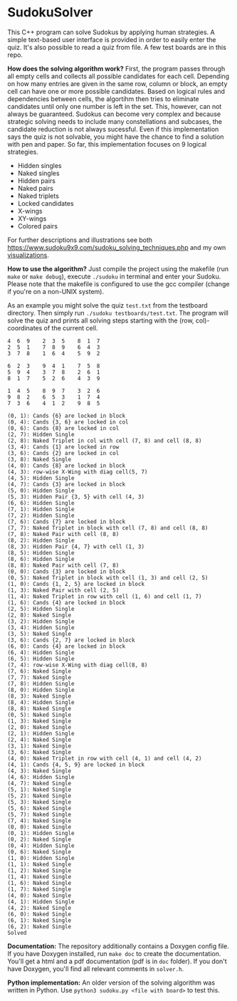 # SudokuSolver
This C++ program can solve Sudokus by applying human strategies. A simple text-based user interface is provided in order to easily enter the quiz. It's also possible to read a quiz from file. A few test boards are in this repo.

**How does the solving algorithm work?** First, the program passes through all empty cells and collects all possible candidates for each cell. Depending on how many entries are given in the same row, column or block, an empty cell can have one or more possible candidates. Based on logical rules and dependencies between cells, the algortihm then tries to eliminate candidates until only one number is left in the set. This, however, can not always be guaranteed. Sudokus can become very complex and because strategic solving needs to include many constellations and subcases, the candidate reduction is not always sucessful. Even if this implementation says the quiz is not solvable, you might have the chance to find a solution with pen and paper. So far, this implementation focuses on 9 logical strategies.

* Hidden singles
* Naked singles
* Hidden pairs
* Naked pairs
* Naked triplets
* Locked candidates
* X-wings
* XY-wings
* Colored pairs

For further descriptions and illustrations see both https://www.sudoku9x9.com/sudoku_solving_techniques.php and my own  [visualizations](https://github.com/PaulKeydel/SudokuSolver/blob/main/doc/solving_techniques.pdf).


**How to use the algorithm?** Just compile the project using the makefile (run `make` or `make debug`), execute `./sudoku` in terminal and enter your Sudoku. Please note that the makefile is configured to use the gcc compiler (change if you're on a non-UNIX system).

As an example you might solve the quiz `test.txt` from the testboard directory. Then simply run `./sudoku testboards/test.txt`. The program will solve the quiz and prints all solving steps starting with the (row, col)-coordinates of the current cell.
```
4  6  9    2  3  5    8  1  7    
2  5  1    7  8  9    6  4  3    
3  7  8    1  6  4    5  9  2    

6  2  3    9  4  1    7  5  8    
5  9  4    3  7  8    2  6  1    
8  1  7    5  2  6    4  3  9    

1  4  5    8  9  7    3  2  6    
9  8  2    6  5  3    1  7  4    
7  3  6    4  1  2    9  8  5    

(0, 1): Cands {6} are locked in block
(0, 4): Cands {3, 6} are locked in col
(0, 6): Cands {8} are locked in col
(2, 7): Hidden Single
(2, 8): Naked Triplet in col with cell (7, 8) and cell (8, 8)
(3, 4): Cands {1} are locked in row
(3, 6): Cands {2} are locked in col
(3, 8): Naked Single
(4, 0): Cands {8} are locked in block
(4, 3): row-wise X-Wing with diag cell(5, 7)
(4, 5): Hidden Single
(4, 7): Cands {3} are locked in block
(5, 0): Hidden Single
(5, 3): Hidden Pair {3, 5} with cell (4, 3)
(6, 6): Hidden Single
(7, 1): Hidden Single
(7, 2): Hidden Single
(7, 6): Cands {7} are locked in block
(7, 7): Naked Triplet in block with cell (7, 8) and cell (8, 8)
(7, 8): Naked Pair with cell (8, 8)
(8, 2): Hidden Single
(8, 3): Hidden Pair {4, 7} with cell (1, 3)
(8, 5): Hidden Single
(8, 6): Hidden Single
(8, 8): Naked Pair with cell (7, 8)
(0, 0): Cands {3} are locked in block
(0, 5): Naked Triplet in block with cell (1, 3) and cell (2, 5)
(1, 0): Cands {1, 2, 5} are locked in block
(1, 3): Naked Pair with cell (2, 5)
(1, 4): Naked Triplet in row with cell (1, 6) and cell (1, 7)
(1, 6): Cands {4} are locked in block
(2, 5): Hidden Single
(2, 8): Naked Single
(3, 2): Hidden Single
(3, 4): Hidden Single
(3, 5): Naked Single
(3, 6): Cands {2, 7} are locked in block
(6, 0): Cands {4} are locked in block
(6, 4): Hidden Single
(6, 5): Hidden Single
(7, 4): row-wise X-Wing with diag cell(8, 8)
(7, 6): Naked Single
(7, 7): Naked Single
(7, 8): Hidden Single
(8, 0): Hidden Single
(8, 3): Naked Single
(8, 4): Hidden Single
(8, 8): Naked Single
(0, 5): Naked Single
(1, 3): Naked Single
(2, 0): Naked Single
(2, 1): Hidden Single
(2, 4): Naked Single
(3, 1): Naked Single
(3, 6): Naked Single
(4, 0): Naked Triplet in row with cell (4, 1) and cell (4, 2)
(4, 1): Cands {4, 5, 9} are locked in block
(4, 3): Naked Single
(4, 6): Hidden Single
(4, 7): Naked Single
(5, 1): Naked Single
(5, 2): Naked Single
(5, 3): Naked Single
(5, 6): Naked Single
(5, 7): Naked Single
(7, 4): Naked Single
(0, 0): Naked Single
(0, 1): Hidden Single
(0, 2): Naked Single
(0, 4): Hidden Single
(0, 6): Naked Single
(1, 0): Hidden Single
(1, 1): Naked Single
(1, 2): Naked Single
(1, 4): Naked Single
(1, 6): Naked Single
(1, 7): Naked Single
(4, 0): Naked Single
(4, 1): Hidden Single
(4, 2): Naked Single
(6, 0): Naked Single
(6, 1): Naked Single
(6, 2): Naked Single
Solved
```
**Documentation:** The repository additionally contains a Doxygen config file. If you have Doxygen installed, run `make doc` to create the documentation. You'll get a html and a pdf documentation (pdf is in `doc` folder). If you don't have Doxygen, you'll find all relevant comments in `solver.h`.

**Python implementation:** An older version of the solving algorithm was written in Python. Use `python3 sudoku.py <file with board>` to test this.